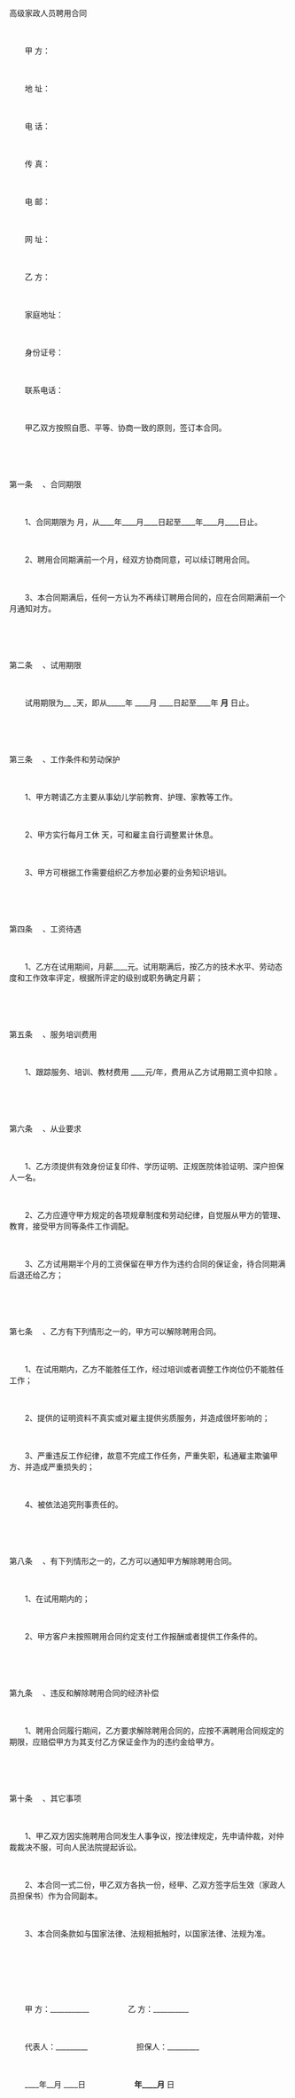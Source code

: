 



高级家政人员聘用合同



 

　　

　　甲 方：

　　

　　地 址：

　　

　　电 话：

　　

　　传 真：

　　

　　电 邮：

　　

　　网 址：　　

　　

　　乙 方：

　　

　　家庭地址：

　　

　　身份证号：

　　

　　联系电话：　　

　　

　　甲乙双方按照自愿、平等、协商一致的原则，签订本合同。

　　

　　

第一条
　、合同期限

　　

　　1、合同期限为 月，从____年____月____日起至____年____月____日止。

　　

　　2、聘用合同期满前一个月，经双方协商同意，可以续订聘用合同。

　　

　　3、本合同期满后，任何一方认为不再续订聘用合同的，应在合同期满前一个月通知对方。

　　

　　

第二条
　、试用期限

　　

　　试用期限为__ _天，即从_____年 ____月 ____日起至____年 ____月____ 日止。

　　

　　

第三条
　、工作条件和劳动保护

　　

　　1、甲方聘请乙方主要从事幼儿学前教育、护理、家教等工作。

　　

　　2、甲方实行每月工休 天，可和雇主自行调整累计休息。

　　

　　3、甲方可根据工作需要组织乙方参加必要的业务知识培训。

　　

　　

第四条
　、工资待遇

　　

　　1、乙方在试用期间，月薪____元。试用期满后，按乙方的技术水平、劳动态度和工作效率评定，根据所评定的级别或职务确定月薪；

　　

　　

第五条
　、服务培训费用

　　

　　1、跟踪服务、培训、教材费用 ____元/年，费用从乙方试用期工资中扣除 。

　　

　　

第六条
　、从业要求

　　

　　1、乙方须提供有效身份证复印件、学历证明、正规医院体验证明、深户担保人一名。

　　

　　2、乙方应遵守甲方规定的各项规章制度和劳动纪律，自觉服从甲方的管理、教育，接受甲方同等条件工作调配。

　　

　　3、乙方试用期半个月的工资保留在甲方作为违约合同的保证金，待合同期满后退还给乙方；

　　

　　

第七条
　、乙方有下列情形之一的，甲方可以解除聘用合同。

　　

　　1、在试用期内，乙方不能胜任工作，经过培训或者调整工作岗位仍不能胜任工作；

　　

　　2、提供的证明资料不真实或对雇主提供劣质服务，并造成很坏影响的；

　　

　　3、严重违反工作纪律，故意不完成工作任务，严重失职，私通雇主欺骗甲方、并造成严重损失的；

　　

　　4、被依法追究刑事责任的。

　　

　　

第八条
　、有下列情形之一的，乙方可以通知甲方解除聘用合同。

　　

　　1、在试用期内的；

　　

　　2、甲方客户未按照聘用合同约定支付工作报酬或者提供工作条件的。

　　

　　

第九条
　、违反和解除聘用合同的经济补偿

　　

　　1、聘用合同履行期间，乙方要求解除聘用合同的，应按不满聘用合同规定的期限，应赔偿甲方为其支付乙方保证金作为的违约金给甲方。

　　

　　

第十条
　、其它事项

　　

　　1、甲乙双方因实施聘用合同发生人事争议，按法律规定，先申请仲裁，对仲裁裁决不服，可向人民法院提起诉讼。

　　

　　2、本合同一式二份，甲乙双方各执一份，经甲、乙双方签字后生效（家政人员担保书）作为合同副本。

　　

　　3、本合同条款如与国家法律、法规相抵触时，以国家法律、法规为准。　　

　　

　　

　　

　　甲 方：___________　　　　　乙 方：__________

　　

　　代表人：_________　　　　　　 担保人：_________

　　

　　____年__月 ____日　　　　　　 ____年____月____ 日
